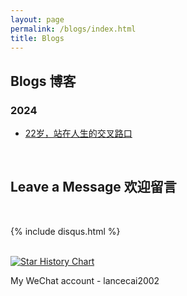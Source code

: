 ```yaml
---
layout: page
permalink: /blogs/index.html
title: Blogs
---
```


## Blogs 博客

### 2024

- [22岁，站在人生的交叉路口](https://caihanlin.com/blogs/22yrs)


<br>

## Leave a Message 欢迎留言

<br>

{% include disqus.html %} 


<br>[![Star History Chart](https://api.star-history.com/svg?repos=GuangLun2000/GuangLun2000.github.io&type=Date)](https://star-history.com/#GuangLun2000/GuangLun2000.github.io&Date)

My WeChat account - lancecai2002

<br>
